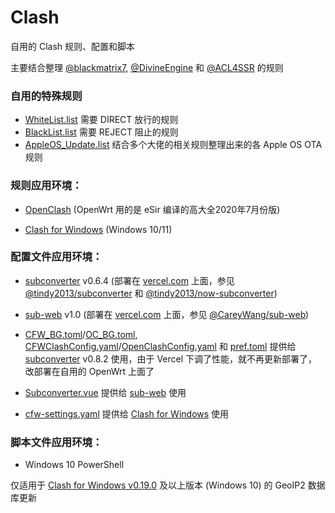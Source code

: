 # Clash
自用的 Clash 规则、配置和脚本

主要结合整理 [@blackmatrix7](https://github.com/blackmatrix7/ios_rule_script/tree/master/rule/QuantumultX), [@DivineEngine](https://github.com/DivineEngine/Profiles/tree/master/Quantumult/Filter) 和 [@ACL4SSR](https://github.com/ACL4SSR/ACL4SSR/tree/master/Clash) 的规则

### 自用的特殊规则
- [WhiteList.list](https://github.com/BlueGrave/Clash/blob/master/Ruleset/WhiteList.list) 需要 DIRECT 放行的规则
- [BlackList.list](https://github.com/BlueGrave/Clash/blob/master/Ruleset/BlackList.list) 需要 REJECT 阻止的规则
- [AppleOS_Update.list](https://github.com/BlueGrave/Clash/blob/master/Ruleset/AppleOS_Update.list) 结合多个大佬的相关规则整理出来的各 Apple OS OTA 规则

### 规则应用环境：
- [OpenClash](https://github.com/vernesong/OpenClash/tree/master) (OpenWrt 用的是 eSir 编译的高大全2020年7月份版)

- [Clash for Windows](https://github.com/Fndroid/clash_for_windows_pkg) (Windows 10/11)

### 配置文件应用环境：
- [subconverter](https://github.com/tindy2013/subconverter) v0.6.4 (部署在 [vercel.com](https://vercel.com) 上面，参见 [@tindy2013/subconverter](https://github.com/tindy2013/subconverter) 和 [@tindy2013/now-subconverter](https://github.com/tindy2013/now-subconverter))

- [sub-web](https://github.com/CareyWang/sub-web) v1.0 (部署在 [vercel.com](https://vercel.com) 上面，参见 [@CareyWang/sub-web](https://github.com/CareyWang/sub-web))

- [CFW_BG.toml](https://github.com/BlueGrave/Clash/blob/master/Config/CFW_BG.toml)/[OC_BG.toml](https://github.com/BlueGrave/Clash/blob/master/Config/OC_BG.toml), [CFWClashConfig.yaml](https://github.com/BlueGrave/Clash/blob/master/CFWClashConfig.yaml)/[OpenClashConfig.yaml](https://github.com/BlueGrave/Clash/blob/master/OpenClashConfig.yaml) 和 [pref.toml](https://github.com/BlueGrave/Clash/blob/master/SubConverter/pref_071.toml) 提供给 [subconverter](https://github.com/tindy2013/subconverter) v0.8.2 使用，由于 Vercel 下调了性能，就不再更新部署了，改部署在自用的 OpenWrt 上面了

- [Subconverter.vue](https://github.com/BlueGrave/Clash/blob/master/Subconverter.vue) 提供给 [sub-web](https://github.com/CareyWang/sub-web) 使用

- [cfw-settings.yaml](https://github.com/BlueGrave/Clash/blob/master/cfw-settings.yaml) 提供给 [Clash for Windows](https://github.com/Fndroid/clash_for_windows_pkg) 使用

### 脚本文件应用环境：
- Windows 10 PowerShell

仅适用于 [Clash for Windows v0.19.0](https://github.com/Fndroid/clash_for_windows_pkg/releases) 及以上版本 (Windows 10) 的 GeoIP2 数据库更新
